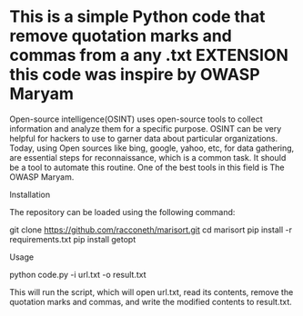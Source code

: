 # This is a simple Python code that remove quotation marks and commas from a any .txt EXTENSION this code was inspire by OWASP Maryam

Open-source intelligence(OSINT) uses open-source tools to collect information and analyze them for a specific purpose. OSINT can be very helpful for hackers to use to garner data about particular organizations. Today, using Open sources like bing, google, yahoo, etc, for data gathering, are essential steps for reconnaissance, which is a common task. It should be a tool to automate this routine. One of the best tools in this field is ​The OWASP Maryam.

Installation

The repository can be loaded using the following command:

  git clone https://github.com/racconeth/marisort.git 
  cd marisort
  pip install -r requirements.txt
  pip install getopt


Usage

python code.py -i url.txt -o result.txt

This will run the script, which will open url.txt, read its contents, remove the quotation marks and commas, and write the modified contents to result.txt.
